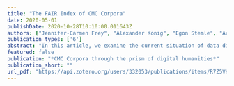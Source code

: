 ```yaml
---
title: "The FAIR Index of CMC Corpora"
date: 2020-05-01
publishDate: 2020-10-28T10:10:00.011643Z
authors: ["Jennifer-Carmen Frey", "Alexander König", "Egon Stemle", "Achille Falaise", "Darja Fišer", "Harald Lüngen"]
publication_types: ['6']
abstract: "In this article, we examine the current situation of data dissemination and provision for CMC corpora. By that we aim to give a guiding grid for future projects that will improve the transparency and replicability of research results as well as the reusability of the created resources. Based on the FAIR guiding principles for research data management, we evaluate the 20 European CMC corpora listed in the CLARIN CMC Resource family, individuate successful strategies among the existing corpora and establish best practices for future projects. We give an overview of existing approaches to data referencing, dissemination and provision in European CMC corpora, and discuss the methods, formats and strategies used. Furthermore, we discuss the need for community standards and offer recommendations for best practices when creating a new CMC corpus."
featured: false
publication: "*CMC Corpora through the prism of digital humanities*"
publication_short: ""
url_pdf: "https://api.zotero.org/users/332053/publications/items/R7Z5VHA2/file/view"
---
```



